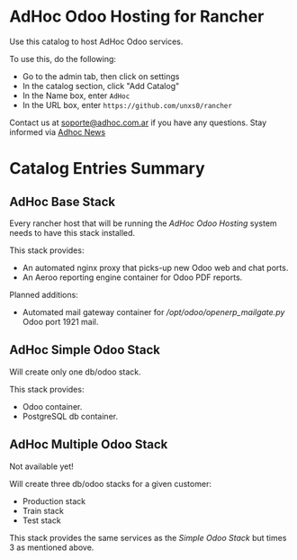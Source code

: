 # AdHoc Odoo Hosting for Rancher

Use this catalog to host AdHoc Odoo services.

To use this, do the following:

* Go to the admin tab, then click on settings
* In the catalog section, click "Add Catalog"
* In the Name box, enter `AdHoc`
* In the URL box, enter `https://github.com/unxs0/rancher`

Contact us at soporte@adhoc.com.ar if you have any questions.
Stay informed via [Adhoc News](http://news.adhoc.com.ar)

# Catalog Entries Summary

## AdHoc Base Stack

Every rancher host that will be running the *AdHoc Odoo Hosting* system needs to have this stack installed.

This stack provides:

* An automated nginx proxy that picks-up new Odoo web and chat ports.
* An Aeroo reporting engine container for Odoo PDF reports.

Planned additions:

* Automated mail gateway container for */opt/odoo/openerp_mailgate.py* Odoo port 1921 mail.

## AdHoc Simple Odoo Stack

Will create only one db/odoo stack.

This stack provides:

* Odoo container.
* PostgreSQL db container.

## AdHoc Multiple Odoo Stack

Not available yet!

Will create three db/odoo stacks for a given customer:
* Production stack
* Train stack
* Test stack

This stack provides the same services as the *Simple Odoo Stack* but times 3 as mentioned above.
